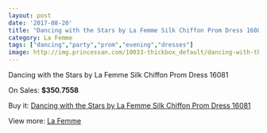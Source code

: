 ```yaml
---
layout: post
date: '2017-08-20'
title: "Dancing with the Stars by La Femme Silk Chiffon Prom Dress 16081"
category: La Femme
tags: ["dancing","party","prom","evening","dresses"]
image: http://img.princessan.com/10033-thickbox_default/dancing-with-the-stars-by-la-femme-silk-chiffon-prom-dress-16081.jpg
---
```

Dancing with the Stars by La Femme Silk Chiffon Prom Dress 16081

On Sales: **$350.7558**
<a href="https://www.princessan.com/en/la-femme/4339-dancing-with-the-stars-by-la-femme-silk-chiffon-prom-dress-16081.html"><amp-img layout="responsive" width="600" height="600" src="//img.princessan.com/10033-thickbox_default/dancing-with-the-stars-by-la-femme-silk-chiffon-prom-dress-16081.jpg" alt="Dancing with the Stars by La Femme Silk Chiffon Prom Dress 16081 0" /></a>
<a href="https://www.princessan.com/en/la-femme/4339-dancing-with-the-stars-by-la-femme-silk-chiffon-prom-dress-16081.html"><amp-img layout="responsive" width="600" height="600" src="//img.princessan.com/10034-thickbox_default/dancing-with-the-stars-by-la-femme-silk-chiffon-prom-dress-16081.jpg" alt="Dancing with the Stars by La Femme Silk Chiffon Prom Dress 16081 1" /></a>

Buy it: [Dancing with the Stars by La Femme Silk Chiffon Prom Dress 16081](https://www.princessan.com/en/la-femme/4339-dancing-with-the-stars-by-la-femme-silk-chiffon-prom-dress-16081.html "Dancing with the Stars by La Femme Silk Chiffon Prom Dress 16081")

View more: [La Femme](https://www.princessan.com/en/28-la-femme "La Femme")